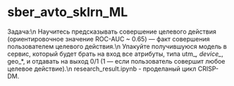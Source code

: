 # sber_avto_sklrn_ML
Задача:\n
Научитесь предсказывать совершение целевого действия (ориентировочное значение ROC-AUC ~ 0.65) — факт совершения пользователем целевого действия.\n
Упакуйте получившуюся модель в сервис, который будет брать на вход все атрибуты, типа utm_*, device_*, geo_*, и отдавать на выход 0/1 (1 — если пользователь совершит любое целевое действие).\n
research_result.ipynb - проделаный цикл CRISP-DM.